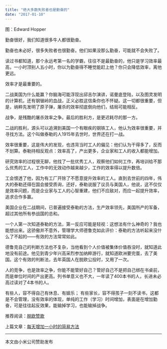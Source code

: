 ```yaml
---
title: "绝大多数失败者也是勤奋的"
date: "2017-01-10"
---
```


图：Edward Hopper

勤奋很好，我们知道很多牛人都很勤奋。

勤奋也未必好，很多失败者也很勤奋。他们如果没那么勤奋，可能就不会失败了。

读过书都知道，那个永远考第一名的学霸，往往不是最勤奋的，他只是学习效率最高，一小时顶别人五小时，你以为勤奋得不睡觉能赶上他？你只会降低效率，离他更远。

效率才是最重要的。

二战美国为什么能赢？你脑海可能浮现出邱吉尔演讲，诺曼底登陆，以及图灵发明的计算机，还有钢锯岭的血战，正义必胜这信条你也不怀疑。这一切都很重要，但是，纳粹先发明了原子弹，屠杀的效率彻底倒向他们，结局可能相反。

战争，是残酷的屠杀效率之争。最后的胜利方，是更迟耗尽的那一方。

二战的胜利，源头可以追溯到美国一个有眼疾的钢铁工人，他认为效率很重要，并寻找方法。这个叫做泰勒的人1915年去世时，世界还在打一战。

效率很重要，这是伟大的发现，也违背当时工人的偏见：他们认为干得多了，反而不划算。泰勒持相反观点：效率高了，产出更多，企业家和工人的收入都能增加。

研究效率的过程很无聊，他找了一批优秀工人，观察他们如何工作，再培训给不那么优秀的工人，工作中的无效动作越来越少，工作的效率得以提升数倍。

工会恨透了他，因为有工厂开除了不愿意提升效率的工人。直到去世前的四年，伟大的泰勒还得在国会接受质询，还好，泰勒说服了议员与美国人，他说，这不仅仅是效率问题，而是企业家与工人的心智重建，他们不应敌对，而应一起提升效率，追求合作多赢。

美国企业在二战期间，已普遍接受泰勒的方法，生产效率领先，美国所产的军备，超过其他所有参战国的总和。

一个人第一次知道泰勒的方法，第一反应可能是轻视：这想法有什么神奇的？我也能想出来。这骄傲并不意外，管理学大师德鲁克如此评价：泰勒的方法听起来没什么了不起的——有效的方法常常如此。

德鲁克自己的判断方法也不复杂，当他看到个人价值被集体价值吞没时，就知道此地没有前途。他见到青少年兴高采烈参加纳粹游行，就知道欧洲要完蛋，去了美国。这个有效的判断法，去年英国人在脱欧公投时，又用了一次。

人的竞争，也是效率之争，你能不能管好自己？管好自己不是把自己绑在书桌前，而是单位时间的产出更高。列书单意义也不大，一年读了400本书的人，长进未必高过读对了4本书的人。

有些人，容不得自己有休息、有娱乐； 有些家长，容不得孩子一刻不读书，这都是不会管理，没有效率的体现，单纯的工作（学习）时间增加，表面是在增加勤奋，可是往往起反效果，能输掉学习，也能输掉战争。

推荐阅读：[脱欧赞歌](http://mp.weixin.qq.com/s?__biz=MjM5NDU0Mjk2MQ==&mid=2651622220&idx=1&sn=ebc16af578346db4bb1c7dc63190e18a&scene=21#wechat_redirect)

上篇文章：[每天增加一小时的简易方法](http://mp.weixin.qq.com/s?__biz=MjM5NDU0Mjk2MQ==&mid=2651622669&idx=1&sn=318f0247e20f8329b50095ff385f1fec&chksm=bd7e09138a09800514f06cfe31dce66eddd300dd88a8d4d6f686950ac6e7f5d3d84f758f7724&scene=21#wechat_redirect)

* * *

本文由小米公司赞助发布
